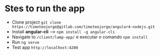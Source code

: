 # Stes to run the app

- Clone project `git clone https://timoteojorge@gitlab.com/timoteojorge/angular4-nodejs.git` 
- Install **angular-cli** --> `npm install -g angular-cli`
- Navigate to `/client/lamp-app/` e executar o comando `npm install`
- Run `ng serve`
- Test app `http://localhost:4200`
